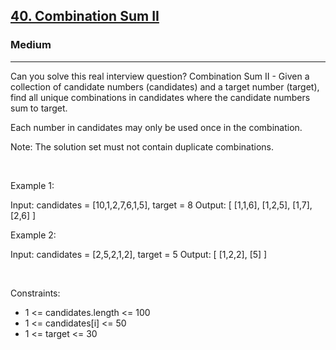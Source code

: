 <h2><a href="https://leetcode.com/problems/combination-sum-ii/">40. Combination Sum II</a></h2><h3>Medium</h3><hr>Can you solve this real interview question? Combination Sum II - Given a collection of candidate numbers (candidates) and a target number (target), find all unique combinations in candidates where the candidate numbers sum to target.

Each number in candidates may only be used once in the combination.

Note: The solution set must not contain duplicate combinations.

 

Example 1:


Input: candidates = [10,1,2,7,6,1,5], target = 8
Output: 
[
[1,1,6],
[1,2,5],
[1,7],
[2,6]
]


Example 2:


Input: candidates = [2,5,2,1,2], target = 5
Output: 
[
[1,2,2],
[5]
]


 

Constraints:

 * 1 <= candidates.length <= 100
 * 1 <= candidates[i] <= 50
 * 1 <= target <= 30